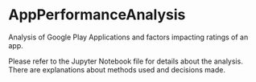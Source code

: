 # AppPerformanceAnalysis
Analysis of Google Play Applications and factors impacting ratings of an app.

Please refer to the Jupyter Notebook file for details about the analysis. There are explanations about methods used and decisions made.
